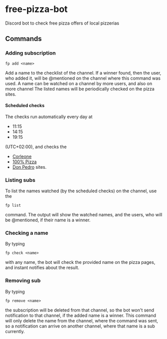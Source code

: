 # free-pizza-bot
Discord bot to check free pizza offers of local pizzerias

## Commands

### Adding subscription

`fp add <name>`

Add a name to the checklist of the channel. If a winner found, then the user, who added it, will be @mentioned on the channel where this
command was used. A name can be watched on a channel by more users, and also on more channel
The listed names will be periodically checked on the pizza sites.

#### Scheduled checks

The checks run automatically every day at 
* 11:15
* 14:15
* 19:15 
 
(UTC+02:00), and checks the 

* [Corleone](https://corleoneristorante.hu/)
* [100% Pizza](https://www.100szazalekpizza.hu/) 
* [Don Pedro](https://donpedropizza.hu/)
sites.

### Listing subs

To list the names watched (by the scheduled checks) on the channel, use the

`fp list`

command. The output will show the watched names, and the users, who will be @mentioned, if their name is a winner.

### Checking a name

By typing

`fp check <name>`

with any name, the bot will check the provided name on the pizza pages, and instant notifies about the result.

### Removing sub

By typing 

`fp remove <name>`

the subscription will be deleted from that channel, so the bot won't send notification to that channel, if the added name is a winner.
This command will only delete the name from the channel, where the command was sent, so a notification can arrive on another channel, where
that name is a sub currently.

